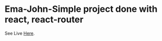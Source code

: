# Ema-John-Simple project done with react, react-router

See Live [Here](https://ema-john-simple-commerce.netlify.app/).

